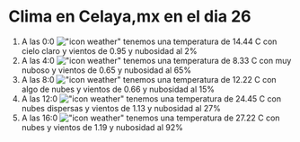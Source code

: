 # Clima en Celaya,mx en el dia 26

1. A las 0:0 !["icon weather"](http://openweathermap.org/img/w/01n.png) tenemos una temperatura de 14.44 C con cielo claro y  vientos de 0.95 y nubosidad al 2%
1. A las 4:0 !["icon weather"](http://openweathermap.org/img/w/04n.png) tenemos una temperatura de 8.33 C con muy nuboso y  vientos de 0.65 y nubosidad al 65%
1. A las 8:0 !["icon weather"](http://openweathermap.org/img/w/02d.png) tenemos una temperatura de 12.22 C con algo de nubes y  vientos de 0.66 y nubosidad al 15%
1. A las 12:0 !["icon weather"](http://openweathermap.org/img/w/03d.png) tenemos una temperatura de 24.45 C con nubes dispersas y  vientos de 1.13 y nubosidad al 27%
1. A las 16:0 !["icon weather"](http://openweathermap.org/img/w/04d.png) tenemos una temperatura de 27.22 C con nubes y  vientos de 1.19 y nubosidad al 92%
